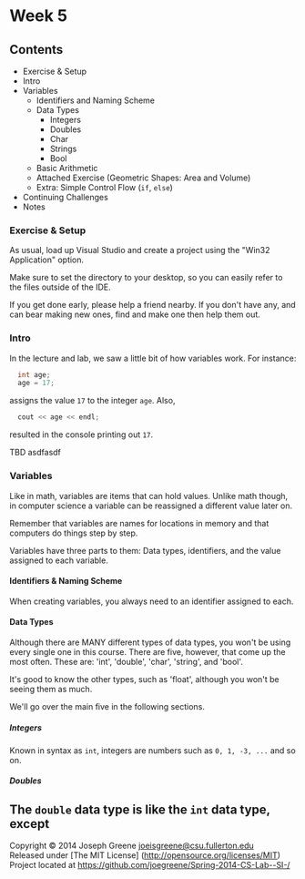 # Week 5

## Contents
- Exercise & Setup
- Intro
- Variables
	- Identifiers and Naming Scheme
	- Data Types
		- Integers
		- Doubles
		- Char
		- Strings
		- Bool
	- Basic Arithmetic
	- Attached Exercise (Geometric Shapes: Area and Volume)
	- Extra: Simple Control Flow (`if`, `else`)
- Continuing Challenges
- Notes

### Exercise & Setup

As usual, load up Visual Studio and create a project using the "Win32 Application" option.

Make sure to set the directory to your desktop, so you can easily refer to the files outside
of the IDE.

If you get done early, please help a friend nearby. If you don't have any, and can
bear making new ones, find and make one then help them out.

### Intro

In the lecture and lab, we saw a little bit of how variables work. For instance:

```C++
  int age;
  age = 17;
```

assigns the value `17` to the integer `age`. Also,

```C++
  cout << age << endl;
```

resulted in the console printing out `17`.

TBD asdfasdf

### Variables
Like in math, variables are items that can hold values. Unlike math though, in computer 
science a variable can be reassigned a different value later on.

Remember that variables are names for locations in memory and that computers do things 
step by step. 

Variables have three parts to them: Data types, identifiers, and the value assigned to each 
variable.

#### Identifiers & Naming Scheme
When creating variables, you always need to an identifier assigned to each. 


#### Data Types
Although there are MANY different types of data types, you won't be using every single one 
in this course. There are five, however, that come up the most often. These are:
'int', 'double', 'char', 'string', and 'bool'.

It's good to know the other types, such as 'float', although you won't be seeing them 
as much.

We'll go over the main five in the following sections.

##### Integers
Known in syntax as `int`, integers are numbers such as `0, 1, -3, ...` and so on.

##### Doubles
The `double` data type is like the `int` data type, except 
-------------------------------------------------------------------------------

Copyright &copy; 2014 Joseph Greene <joeisgreene@csu.fullerton.edu>  
Released under [The MIT License] (http://opensource.org/licenses/MIT)  
Project located at <https://github.com/joegreene/Spring-2014-CS-Lab--SI-/>

